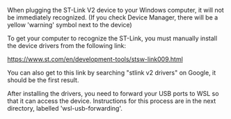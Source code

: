 When plugging the ST-Link V2 device to your Windows computer, it will not be immediately recognized. (If you check Device Manager, there will be a yellow 'warning' symbol next to the device)

To get your computer to recognize the ST-Link, you must manually install the device drivers from the following link:

https://www.st.com/en/development-tools/stsw-link009.html

You can also get to this link by searching "stlink v2 drivers" on Google, it should be the first result.


After installing the drivers, you need to forward your USB ports to WSL so that it can access the device. Instructions for this process are in the next directory, labelled 'wsl-usb-forwarding'.
